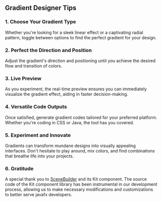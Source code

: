 ## Gradient Designer Tips

### 1. Choose Your Gradient Type
   Whether you're looking for a sleek linear effect or a captivating radial pattern, toggle between options to find the perfect gradient for your design.

### 2. Perfect the Direction and Position
   Adjust the gradient's direction and positioning until you achieve the desired flow and transition of colors.

### 3. Live Preview
   As you experiment, the real-time preview ensures you can immediately visualize the gradient effect, aiding in faster decision-making.

### 4. Versatile Code Outputs
   Once satisfied, generate gradient codes tailored for your preferred platform. Whether you're coding in CSS or Java, the tool has you covered.

### 5. Experiment and Innovate
   Gradients can transform mundane designs into visually appealing interfaces. Don't hesitate to play around, mix colors, and find combinations that breathe life into your projects.

### 6. Gratitude
A special thank you to [SceneBuilder](https://github.com/gluonhq/scenebuilder) and its Kit component. The source code of the Kit component library has been instrumental in our development process, allowing us to make necessary modifications and customizations to better serve javafx developers.

